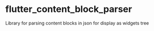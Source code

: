 # flutter_content_block_parser
Library for parsing content blocks in json for display as widgets tree
